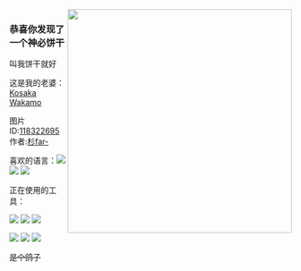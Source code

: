 <img align="right" height="400" src="https://github.com/user-attachments/assets/61276e9d-0f0e-4404-84e8-c1cd3143e76f">

### 恭喜你发现了一个神必饼干

叫我饼干就好

这是我的老婆：[Kosaka Wakamo](https://zh.moegirl.org.cn/%E7%8B%90%E5%9D%82%E8%8B%A5%E8%97%BB)

图片ID:[118322695](https://www.pixiv.net/artworks/118322695) 作者:[杉far-](https://www.pixiv.net/users/34096559)

喜欢的语言：[![](https://img.shields.io/badge/.Net-%23239120.svg?&style=flat-square&logo=csharp&logoColor=white)](https://dotnet.microsoft.com/) [![](https://img.shields.io/badge/Go-blue.svg?&style=flat-square&logo=go&logoColor=white)](https://golang.org/) [![](https://img.shields.io/badge/C-black.svg?&style=flat-square&logo=c&logoColor=white)](https://en.wikipedia.org/wiki/C_programming_language)

正在使用的工具：

[![](https://img.shields.io/badge/IDE-Visual%20Studio-purple?style=flat-square&logo=visual-studio)](https://visualstudio.microsoft.com/zh-hans/) [![](https://img.shields.io/badge/IDE-Goland-blue?style=flat-square&logo=IntelliJ%20IDEA)](https://www.jetbrains.com/go/) [![](https://img.shields.io/badge/IDE-Rider-black?style=flat-square&logo=IntelliJ%20IDEA)](https://www.jetbrains.com/rider/)

[![](https://img.shields.io/badge/Tool-Visual%20Studio%20Code-blue?style=flat-square&logo=visual-studio-code)](https://code.visualstudio.com/) [![](https://img.shields.io/badge/Tool-ReSharper-green?style=flat-square&logo=IntelliJ%20IDEA)](https://www.jetbrains.com/resharper/) [![](https://img.shields.io/badge/-Git-f05032?style=flat-square&logo=git&logoColor=white)](https://git-scm.com/)

~~是个鸽子~~

